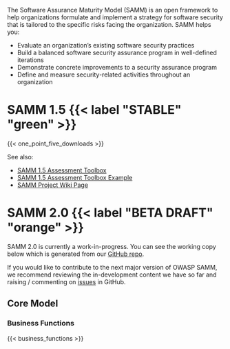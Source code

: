 The Software Assurance Maturity Model (SAMM) is an open framework to help organizations formulate and implement a strategy for software security that is tailored to the specific risks facing the organization. SAMM helps you:

- Evaluate an organization’s existing software security practices
- Build a balanced software security assurance program in well-defined iterations
- Demonstrate concrete improvements to a security assurance program
- Define and measure security-related activities throughout an organization

# SAMM 1.5 {{< label "STABLE" "green" >}}

{{< one_point_five_downloads >}}



See also:

- [SAMM 1.5 Assessment Toolbox](https://github.com/OWASP/samm/blob/master/v1.5/Final/SAMM_Assessment_Toolbox_v1.5_FINAL.xlsx)
- [SAMM 1.5 Assessment Toolbox Example](https://github.com/OWASP/samm/blob/master/v1.5/Final/SAMM_Assessment_Toolbox_v1.5-Example_FINAL.xlsx)
- [SAMM Project Wiki Page](https://www.owasp.org/index.php/OWASP_SAMM_Project)

# SAMM 2.0 {{< label "BETA DRAFT" "orange" >}}

SAMM 2.0 is currently a work-in-progress. You can see the working copy below which is generated from our [GitHub repo](https://github.com/OWASP/samm/).

If you would like to contribute to the next major version of OWASP SAMM, we recommend reviewing the in-development content we have so far and raising / commenting on [issues](https://github.com/OWASP/samm/issues) in GitHub.

## Core Model

### Business Functions

{{< business_functions >}}
